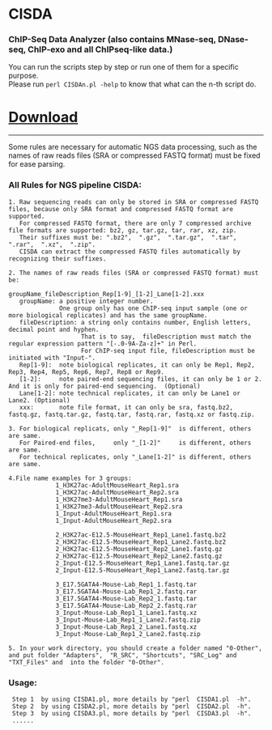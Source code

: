 # CISDA                  
### ChIP-Seq Data Analyzer (also contains MNase-seq, DNase-seq, ChIP-exo and all ChIPseq-like data.)           
You can run the scripts step by step or run one of them for a specific purpose.                                           
Please run `perl CISDAn.pl -help` to know that what can the n-th script do.                    
                                   
# [Download](https://github.com/CTLife/2ndGS_Pipelines/releases)                                                                                                                                                
__________________________________________________________________________________________________________________      
                                                       
Some rules are necessary for automatic NGS data processing, such as the names of raw reads files (SRA or compressed FASTQ format) must be fixed for ease parsing. 

### All Rules for NGS pipeline CISDA:
    1. Raw sequencing reads can only be stored in SRA or compressed FASTQ files, because only SRA format and compressed FASTQ format are supported. 
       For compressed FASTQ format, there are only 7 compressed archive file formats are supported: bz2, gz, tar.gz, tar, rar, xz, zip. 
       Their suffixes must be: ".bz2",  ".gz",  ".tar.gz",  ".tar",  ".rar",  ".xz",  ".zip".
       CISDA can extract the compressed FASTQ files automatically by recognizing their suffixes.

    2. The names of raw reads files (SRA or compressed FASTQ format) must be: 
                                                                              groupName_fileDescription_Rep[1-9]_[1-2]_Lane[1-2].xxx 
       groupName: a positive integer number. 
                  One group only has one ChIP-seq input sample (one or more biological replicates) and has the same groupName.              
       fileDescription: a string only contains number, English letters, decimal point and hyphen.
                        That is to say,  fileDescription must match the regular expression pattern "[-.0-9A-Za-z]+" in Perl.
                        For ChIP-seq input file, fileDescription must be initiated with "Input-".
       Rep[1-9]:  note biological replicates, it can only be Rep1, Rep2, Rep3, Rep4, Rep5, Rep6, Rep7, Rep8 or Rep9.
       [1-2]:     note paired-end sequencing files, it can only be 1 or 2. And it is only for paired-end sequencing.  (Optional)
       Lane[1-2]: note technical replicates, it can only be Lane1 or Lane2. (Optional)
       xxx:       note file format, it can only be sra, fastq.bz2, fastq.gz, fastq.tar.gz, fastq.tar, fastq.rar, fastq.xz or fastq.zip. 

    3. For biological replicats, only "_Rep[1-9]"  is different, others are same.
       For Paired-end files,     only "_[1-2]"     is different, others are same.
       For technical replicates, only "_Lane[1-2]" is different, others are same.

    4.File name examples for 3 groups:
                 1_H3K27ac-AdultMouseHeart_Rep1.sra
                 1_H3K27ac-AdultMouseHeart_Rep2.sra
                 1_H3K27me3-AdultMouseHeart_Rep1.sra
                 1_H3K27me3-AdultMouseHeart_Rep2.sra
                 1_Input-AdultMouseHeart_Rep1.sra
                 1_Input-AdultMouseHeart_Rep2.sra

                 2_H3K27ac-E12.5-MouseHeart_Rep1_Lane1.fastq.bz2
                 2_H3K27ac-E12.5-MouseHeart_Rep1_Lane2.fastq.bz2
                 2_H3K27ac-E12.5-MouseHeart_Rep2_Lane1.fastq.gz
                 2_H3K27ac-E12.5-MouseHeart_Rep2_Lane2.fastq.gz
                 2_Input-E12.5-MouseHeart_Rep1_Lane1.fastq.tar.gz
                 2_Input-E12.5-MouseHeart_Rep1_Lane2.fastq.tar.gz

                 3_E17.5GATA4-Mouse-Lab_Rep1_1.fastq.tar
                 3_E17.5GATA4-Mouse-Lab_Rep1_2.fastq.rar
                 3_E17.5GATA4-Mouse-Lab_Rep2_1.fastq.tar
                 3_E17.5GATA4-Mouse-Lab_Rep2_2.fastq.rar
                 3_Input-Mouse-Lab_Rep1_1_Lane1.fastq.xz
                 3_Input-Mouse-Lab_Rep1_1_Lane2.fastq.zip
                 3_Input-Mouse-Lab_Rep1_2_Lane1.fastq.xz
                 3_Input-Mouse-Lab_Rep1_2_Lane2.fastq.zip

    5. In your work directory, you should create a folder named "0-Other",  and put folder "Adapters",  "R_SRC", "Shortcuts", "SRC_Log" and "TXT_Files" and  into the folder "0-Other".                     


### Usage:                                            
     Step 1  by using CISDA1.pl, more details by "perl  CISDA1.pl  -h".
     Step 2  by using CISDA2.pl, more details by "perl  CISDA2.pl  -h".
     Step 3  by using CISDA3.pl, more details by "perl  CISDA3.pl  -h".
     ......



